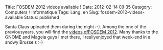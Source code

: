 Title: FOSDEM 2012 videos available !
Date: 2012-02-14 09:35
Category: Computers / Informatique
Tags:
Lang: en
Slug: fosdem-2012-videos-available
Status: published

Santa Claus uploaded them during the night :-). Among the one of the previousyears, you will find the [videos ofFOSDEM 2012](\%22http://video.fosdem.org/2012/\%22). Many thanks to the GNOME and Mageia guys I met there, I reallyenjoyed that week-end in a snowy Brussels :-)  

